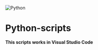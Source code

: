 ![Python](https://blog.eduonix.com/wp-content/uploads/2018/09/Scientific-Python-Scipy-696x500.jpg)
# Python-scripts
**This scripts works in Visual Studio Code**
